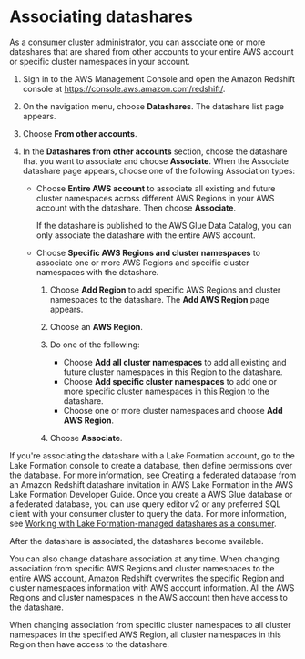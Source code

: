 # Associating datashares<a name="associate-datashare-console"></a>

As a consumer cluster administrator, you can associate one or more datashares that are shared from other accounts to your entire AWS account or specific cluster namespaces in your account\.  

1. Sign in to the AWS Management Console and open the Amazon Redshift console at [https://console\.aws\.amazon\.com/redshift/](https://console.aws.amazon.com/redshift/)\.

1. On the navigation menu, choose **Datashares**\. The datashare list page appears\.

1. Choose **From other accounts**\.

1. In the **Datashares from other accounts** section, choose the datashare that you want to associate and choose **Associate**\. When the Associate datashare page appears, choose one of the following Association types:
   + Choose **Entire AWS account** to associate all existing and future cluster namespaces across different AWS Regions in your AWS account with the datashare\. Then choose **Associate**\.

     If the datashare is published to the AWS Glue Data Catalog, you can only associate the datashare with the entire AWS account\.
   + Choose **Specific AWS Regions and cluster namespaces** to associate one or more AWS Regions and specific cluster namespaces with the datashare\.

     1. Choose **Add Region** to add specific AWS Regions and cluster namespaces to the datashare\. The **Add AWS Region** page appears\.

     1. Choose an **AWS Region**\. 

     1. Do one of the following:
        + Choose **Add all cluster namespaces** to add all existing and future cluster namespaces in this Region to the datashare\.
        + Choose **Add specific cluster namespaces** to add one or more specific cluster namespaces in this Region to the datashare\.
        + Choose one or more cluster namespaces and choose **Add AWS Region**\.

     1. Choose **Associate**\.

 If you're associating the datashare with a Lake Formation account, go to the Lake Formation console to create a database, then define permissions over the database\. For more information, see Creating a federated database from an Amazon Redshift datashare invitation in AWS Lake Formation in the AWS Lake Formation Developer Guide\. Once you create a AWS Glue database or a federated database, you can use query editor v2 or any preferred SQL client with your consumer cluster to query the data\. For more information, see [Working with Lake Formation\-managed datashares as a consumer](lake-formation-getting-started-consumer.md)\. 

After the datashare is associated, the datashares become available\.

You can also change datashare association at any time\. When changing association from specific AWS Regions and cluster namespaces to the entire AWS account, Amazon Redshift overwrites the specific Region and cluster namespaces information with AWS account information\. All the AWS Regions and cluster namespaces in the AWS account then have access to the datashare\.

When changing association from specific cluster namespaces to all cluster namespaces in the specified AWS Region, all cluster namespaces in this Region then have access to the datashare\.